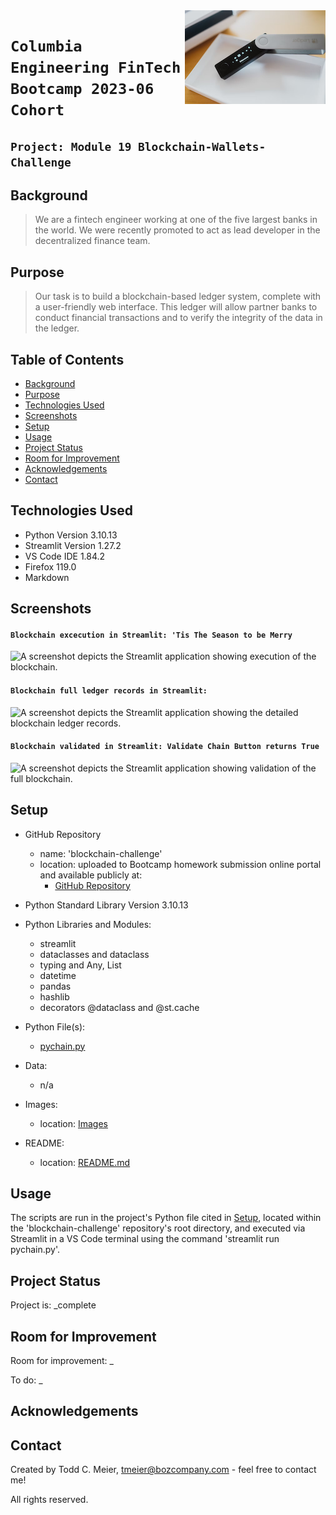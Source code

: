 <img src="Resources/Images/photo-1619709821682-ec24ace60f09.png" align="right"/>

# `Columbia Engineering FinTech Bootcamp 2023-06 Cohort`

## `Project: Module 19 Blockchain-Wallets-Challenge`

## Background
> We are a fintech engineer working at one of the five largest banks in the world. We were recently promoted to act as lead developer in the decentralized finance team.

## Purpose
> Our task is to build a blockchain-based ledger system, complete with a user-friendly web interface. This ledger will allow partner banks to conduct financial transactions and to verify the integrity of the data in the ledger.

## Table of Contents
* [Background](#background)
* [Purpose](#purpose)
* [Technologies Used](#technologies-used)
* [Screenshots](#screenshots)
* [Setup](#setup)
* [Usage](#usage)
* [Project Status](#project-status)
* [Room for Improvement](#room-for-improvement)
* [Acknowledgements](#acknowledgements)
* [Contact](#contact)
<!-- * [License](#license) -->

## Technologies Used
- Python Version 3.10.13
- Streamlit Version 1.27.2
- VS Code IDE 1.84.2
- Firefox 119.0
- Markdown

## Screenshots

#### `Blockchain excecution in Streamlit: 'Tis The Season to be Merry`
![A screenshot depicts the Streamlit application showing execution of the blockchain.](Resources/Images/blockchain%20execution%20in%20streamlit.png)

#### `Blockchain full ledger records in Streamlit:`
![A screenshot depicts the Streamlit application showing the detailed blockchain ledger records.](Resources/Images/blockchain%20full%20ledger%20details%20in%20streamlit.png)

#### `Blockchain validated in Streamlit: Validate Chain Button returns True`
![A screenshot depicts the Streamlit application showing validation of the full blockchain.](Resources/Images/blockchain%20validated%20in%20streamlit.png)

## Setup
- GitHub Repository
    - name: 'blockchain-challenge'
    - location: uploaded to Bootcamp homework submission online portal and available publicly at:
        - [GitHub Repository](https://github.com/boz-tcm/blockchain-challenge.git)
- Python Standard Library Version 3.10.13
- Python Libraries and Modules:
    - streamlit
    - dataclasses and dataclass
    - typing and Any, List
    - datetime
    - pandas
    - hashlib
    - decorators @dataclass and @st.cache

- Python File(s):
    - [pychain.py](pychain.py)
- Data:
    - n/a
- Images:
    - location: [Images](Resources/Images)
- README:
    - location: [README.md](README.md)

## Usage
The scripts are run in the project's Python file cited in [Setup](#setup), located within the 'blockchain-challenge' repository's root directory, and executed via Streamlit in a VS Code terminal using the command 'streamlit run pychain.py'.

## Project Status
Project is: _complete

## Room for Improvement
Room for improvement: _

To do: _

## Acknowledgements

## Contact
Created by Todd C. Meier, tmeier@bozcompany.com - feel free to contact me!

<!-- ## License --> All rights reserved.